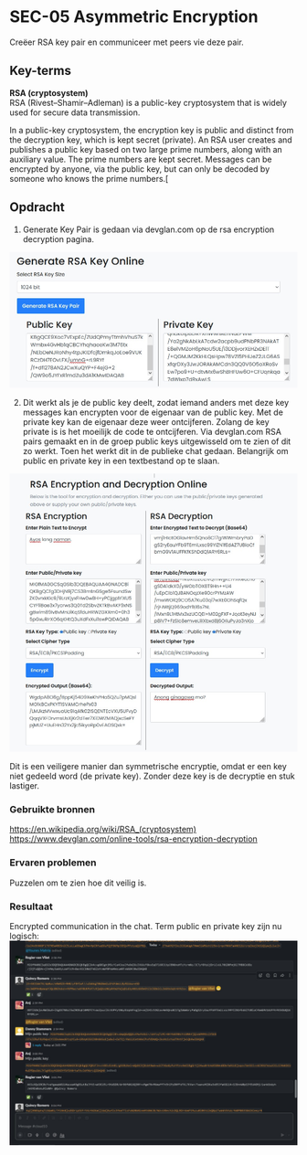# SEC-05 Asymmetric Encryption
Creëer RSA key pair en communiceer met peers vie deze pair.

## Key-terms
**RSA (cryptosystem)**  
RSA (Rivest–Shamir–Adleman) is a public-key cryptosystem that is widely used for secure data transmission. 

In a public-key cryptosystem, the encryption key is public and distinct from the decryption key, which is kept secret (private). An RSA user creates and publishes a public key based on two large prime numbers, along with an auxiliary value. The prime numbers are kept secret. Messages can be encrypted by anyone, via the public key, but can only be decoded by someone who knows the prime numbers.[

## Opdracht
1. Generate Key Pair is gedaan via devglan.com op de rsa encryption decryption pagina.  

![](https://github.com/techgrounds/techgrounds-Rogier1978/blob/main/00_includes/04_Security/SEC_05%20generate%20RSA.jpg)  

2. Dit werkt als je de public key deelt, zodat iemand anders met deze key messages kan encrypten voor de eigenaar van de public key. Met de private key kan de eigenaar deze weer ontcijferen. Zolang de key private is is het moeilijk de code te ontcijferen. Via devglan.com RSA pairs gemaakt en in de groep public keys uitgewisseld om te zien of dit zo werkt. Toen het werkt dit in de publieke chat gedaan. Belangrijk om public en private key in een textbestand op te slaan.  

![](https://github.com/techgrounds/techgrounds-Rogier1978/blob/main/00_includes/04_Security/SEC_05%20RSA%20enc_dec.jpg)  

Dit is een veiligere manier dan symmetrische encryptie, omdat er een key niet gedeeld word (de private key). Zonder deze key is de decryptie en stuk lastiger.  

### Gebruikte bronnen
https://en.wikipedia.org/wiki/RSA_(cryptosystem)
https://www.devglan.com/online-tools/rsa-encryption-decryption  


### Ervaren problemen
Puzzelen om te zien hoe dit veilig is.

### Resultaat
Encrypted communication in the chat. Term public en private key zijn nu logisch:
![](https://github.com/techgrounds/techgrounds-Rogier1978/blob/main/00_includes/04_Security/SEC_05%20Slack.jpg)
